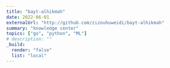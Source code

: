 ```yaml
---
title: "bayt-alhikmah"
date: 2022-06-01
externalUrl: "http://github.com/zizouhuweidi/bayt-alhikmah"
summary: "knowledge center"
topics: ["go", "python", "ML"]
# description: ""
_build:
  render: "false"
  list: "local"
---
```

